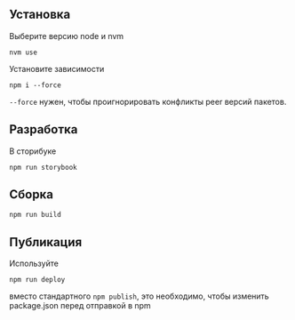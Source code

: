 ## Установка

Выберите версию node и nvm
```shell
nvm use
```

Установите зависимости
```shell
npm i --force
```

`--force` нужен, чтобы проигнорировать конфликты peer версий пакетов.

## Разработка
В сторибуке
```shell
npm run storybook
```

## Сборка
```shell
npm run build
```

## Публикация
Используйте
```shell
npm run deploy
```
вместо стандартного `npm publish`, это необходимо, чтобы изменить package.json перед отправкой в npm
